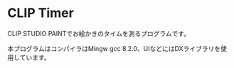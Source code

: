 # CLIP Timer

CLIP STUDIO PAINTでお絵かきのタイムを測るプログラムです。  

本プログラムはコンパイラはMingw gcc 8.2.0、UIなどにはDXライブラリを使用しています。